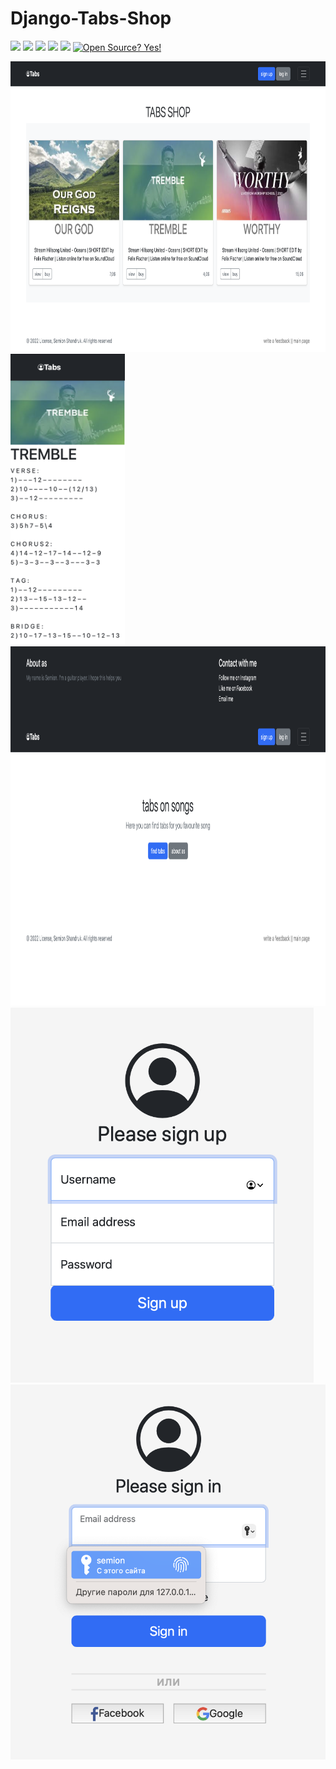 # Django-Tabs-Shop
![](https://img.shields.io/badge/author-Semion%20Shandruk-brightgreen) ![](https://img.shields.io/badge/language-Python-brightgreen) ![](https://img.shields.io/github/issues/Semion-Sh/News-Telegram-Bot) ![](https://img.shields.io/github/forks/Semion-Sh/News-Telegram-Bot) ![](https://img.shields.io/github/stars/Semion-Sh/News-Telegram-Bot)
[![Open Source? Yes!](https://badgen.net/badge/Open%20Source%20%3F/Yes%21/green?icon=github)](https://github.com/Naereen/badges/)

<img src='github_media/Снимок экрана 2022-12-19 в 19.16.25.png' height="465"> <img src='github_media/Снимок экрана 2022-12-19 в 19.17.06.png' height="465">
<img src='github_media/Снимок экрана 2022-12-19 в 19.16.41.png' height="575"><img src='github_media/Снимок экрана 2022-12-19 в 19.17.25.png' height="600"> <img src='github_media/Снимок экрана 2022-12-19 в 19.17.36.png' height="600">
